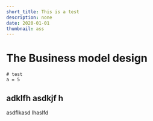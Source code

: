 ```yaml
---
short_title: This is a test
description: none
date: 2020-01-01
thumbnail: ass
---
```


# The Business model design 

```
# test 
a = 5
```

## adklfh asdkjf h

asdflkasd lhaslfd 